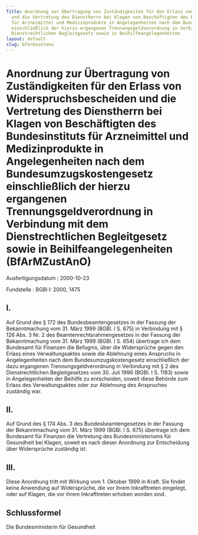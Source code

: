 ```yaml
---
Title: Anordnung zur Übertragung von Zuständigkeiten für den Erlass von Widerspruchsbescheiden
  und die Vertretung des Dienstherrn bei Klagen von Beschäftigten des Bundesinstituts
  für Arzneimittel und Medizinprodukte in Angelegenheiten nach dem Bundesumzugskostengesetz
  einschließlich der hierzu ergangenen Trennungsgeldverordnung in Verbindung mit dem
  Dienstrechtlichen Begleitgesetz sowie in Beihilfeangelegenheiten
layout: default
slug: bfarmzustano
---
```


# Anordnung zur Übertragung von Zuständigkeiten für den Erlass von Widerspruchsbescheiden und die Vertretung des Dienstherrn bei Klagen von Beschäftigten des Bundesinstituts für Arzneimittel und Medizinprodukte in Angelegenheiten nach dem Bundesumzugskostengesetz einschließlich der hierzu ergangenen Trennungsgeldverordnung in Verbindung mit dem Dienstrechtlichen Begleitgesetz sowie in Beihilfeangelegenheiten (BfArMZustAnO)

Ausfertigungsdatum
:   2000-10-23

Fundstelle
:   BGBl I: 2000, 1475



## I.

Auf Grund des § 172 des Bundesbeamtengesetzes in der Fassung der
Bekanntmachung vom 31. März 1999 (BGBl. I S. 675) in Verbindung mit §
126 Abs. 3 Nr. 2 des Beamtenrechtsrahmengesetzes in der Fassung der
Bekanntmachung vom 31. März 1999 (BGBl. I S. 654) übertrage ich dem
Bundesamt für Finanzen die Befugnis, über die Widersprüche gegen den
Erlass eines Verwaltungsaktes sowie die Ablehnung eines Anspruchs in
Angelegenheiten nach dem Bundesumzugskostengesetz einschließlich der
dazu ergangenen Trennungsgeldverordnung in Verbindung mit § 2 des
Dienstrechtlichen Begleitgesetzes vom 30. Juli 1996 (BGBl. I S. 1183)
sowie in Angelegenheiten der Beihilfe zu entscheiden, soweit diese
Behörde zum Erlass des Verwaltungsaktes oder zur Ablehnung des
Anspruches zuständig war.


## II.

Auf Grund des § 174 Abs. 3 des Bundesbeamtengesetzes in der Fassung
der Bekanntmachung vom 31. März 1999 (BGBl. I S. 675) übertrage ich
dem Bundesamt für Finanzen die Vertretung des Bundesministeriums für
Gesundheit bei Klagen, soweit es nach dieser Anordnung zur
Entscheidung über Widersprüche zuständig ist.


## III.

Diese Anordnung tritt mit Wirkung vom 1. Oktober 1999 in Kraft. Sie
findet keine Anwendung auf Widersprüche, die vor ihrem Inkrafttreten
eingelegt, oder auf Klagen, die vor ihrem Inkrafttreten erhoben worden
sind.


## Schlussformel

Die Bundesministerin für Gesundheit

